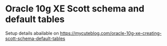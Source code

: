 # Oracle 10g XE Scott schema and default tables

Setup details abailable on https://mycuteblog.com/oracle-10g-xe-creating-scott-schema-default-tables
